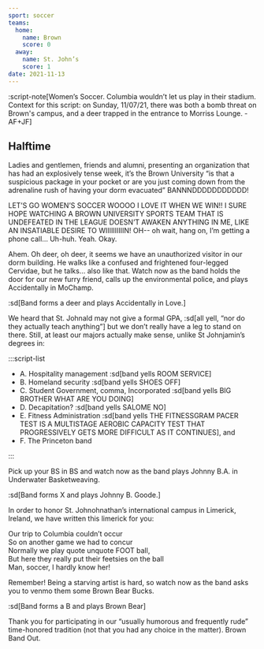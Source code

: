 ```yaml
---
sport: soccer
teams:
  home:
    name: Brown
    score: 0
  away:
    name: St. John’s
    score: 1
date: 2021-11-13
---
```


:script-note[Women’s Soccer. Columbia wouldn’t let us play in their stadium. Context for this script: on Sunday, 11/07/21, there was both a bomb threat on Brown's campus, and a deer trapped in the entrance to Morriss Lounge. -AF+JF]

## Halftime

Ladies and gentlemen, friends and alumni, presenting an organization that has had an explosively tense week, it’s the Brown University “is that a suspicious package in your pocket or are you just coming down from the adrenaline rush of having your dorm evacuated” BANNNDDDDDDDDDDD!

LET’S GO WOMEN’S SOCCER WOOOO I LOVE IT WHEN WE WIN!! I SURE HOPE WATCHING A BROWN UNIVERSITY SPORTS TEAM THAT IS UNDEFEATED IN THE LEAGUE DOESN’T AWAKEN ANYTHING IN ME, LIKE AN INSATIABLE DESIRE TO WIIIIIIIIIIN! OH-- oh wait, hang on, I’m getting a phone call… Uh-huh. Yeah. Okay.

Ahem. Oh deer, oh deer, it seems we have an unauthorized visitor in our dorm building. He walks like a confused and frightened four-legged Cervidae, but he talks… also like that. Watch now as the band holds the door for our new furry friend, calls up the environmental police, and plays Accidentally in MoChamp.

:sd[Band forms a deer and plays Accidentally in Love.]

We heard that St. Johnald may not give a formal GPA, :sd[all yell, “nor do they actually teach anything”] but we don’t really have a leg to stand on there. Still, at least our majors actually make sense, unlike St Johnjamin’s degrees in:

:::script-list

- A. Hospitality management :sd[band yells ROOM SERVICE]
- B. Homeland security :sd[band yells SHOES OFF]
- C. Student Government, comma, Incorporated :sd[band yells BIG BROTHER WHAT ARE YOU DOING]
- D. Decapitation? :sd[band yells SALOME NO]
- E. Fitness Administration :sd[band yells THE FITNESSGRAM PACER TEST IS A MULTISTAGE AEROBIC CAPACITY TEST THAT PROGRESSIVELY GETS MORE DIFFICULT AS IT CONTINUES], and
- F. The Princeton band

:::

Pick up your BS in BS and watch now as the band plays Johnny B.A. in Underwater Basketweaving.

:sd[Band forms X and plays Johnny B. Goode.]

In order to honor St. Johnohnathan’s international campus in Limerick, Ireland, we have written this limerick for you:

Our trip to Columbia couldn’t occur\
So on another game we had to concur\
Normally we play quote unquote FOOT ball,\
But here they really put their feetsies on the ball\
Man, soccer, I hardly know her!

Remember! Being a starving artist is hard, so watch now as the band asks you to venmo them some Brown Bear Bucks.

:sd[Band forms a B and plays Brown Bear]

Thank you for participating in our “usually humorous and frequently rude” time-honored tradition (not that you had any choice in the matter). Brown Band Out.
